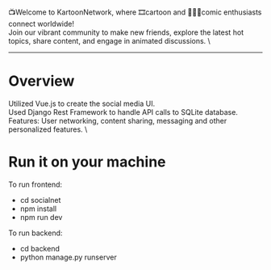 
📺Welcome to KartoonNetwork, where 🎞️cartoon and 🦸🏻‍♂️comic enthusiasts connect worldwide! \
Join our vibrant community to make new friends, explore the latest hot topics, share content, and engage in animated discussions. \

----------------------------------------
# Overview
Utilized Vue.js to create the social media UI. \
Used Django Rest Framework to handle API calls to SQLite database. \
Features: User networking, content sharing, messaging and other personalized features. \


# Run it on your machine 
To run frontend:
- cd socialnet
- npm install
- npm run dev

To run backend:
- cd backend
- python manage.py runserver
